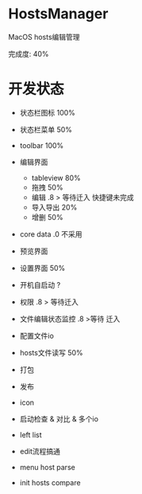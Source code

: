 # HostsManager
MacOS hosts编辑管理

完成度: 40%

# 开发状态
* 状态栏图标 100%
* 状态栏菜单 50%
* toolbar 100%
* 编辑界面
    - tableview 80%
    - 拖拽 50%
    - 编辑 .8 > 等待迁入 快捷键未完成
    - 导入导出 20%
    - 增删 50%
* core data .0 不采用
* 预览界面
* 设置界面 50%
* 开机自启动 ?
* 权限 .8 > 等待迁入
* 文件编辑状态监控 .8 >等待 迁入
* 配置文件io
* hosts文件读写 50%
* 打包
* 发布
* icon

* 启动检查 & 对比 & 多个io
* left list
* edit流程搞通
* menu host parse
* init hosts compare
